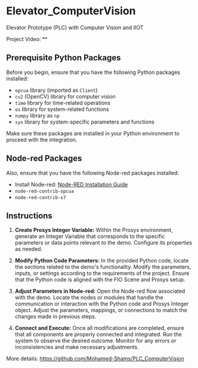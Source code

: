 # Elevator_ComputerVision
Elevator Prototype (PLC) with Computer Vision and IIOT

Project Video: **

## Prerequisite Python Packages

Before you begin, ensure that you have the following Python packages installed:

- `opcua` library (imported as `Client`)
- `cv2` (OpenCV) library for computer vision
- `time` library for time-related operations
- `os` library for system-related functions
- `numpy` library as `np` 
- `sys` library for system-specific parameters and functions

Make sure these packages are installed in your Python environment to proceed with the integration.

## Node-red Packages

Also, ensure that you have the following Node-red packages installed:

- Install Node-red: [Node-RED Installation Guide](https://nodered.org/docs/getting-started/windows)
- `node-red-contrib-opcua`
- `node-red-contrib-s7`

## Instructions

1. **Create Prosys Integer Variable:**
   Within the Prosys environment, generate an Integer Variable that corresponds to the specific parameters or data points relevant to the demo. Configure its properties as needed.

2. **Modify Python Code Parameters:**
   In the provided Python code, locate the sections related to the demo's functionality. Modify the parameters, inputs, or settings according to the requirements of the project. Ensure that the Python code is aligned with the FIO Scene and Prosys setup.

3. **Adjust Parameters in Node-red:**
   Open the Node-red flow associated with the demo. Locate the nodes or modules that handle the communication or interaction with the Python code and Prosys Integer object. Adjust the parameters, mappings, or connections to match the changes made in previous steps.

4. **Connect and Execute:**
   Once all modifications are completed, ensure that all components are properly connected and integrated. Run the system to observe the desired outcome. Monitor for any errors or inconsistencies and make necessary adjustments.

More details: https://github.com/Mohamed-Shams/PLC_ComputerVision
